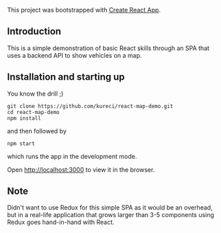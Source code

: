 This project was bootstrapped with [Create React App](https://github.com/facebook/create-react-app).

## Introduction
This is a simple demonstration of basic React skills through an SPA that uses a backend API to show vehicles on a map.

## Installation and starting up
You know the drill ;)

```
git clone https://github.com/kureci/react-map-demo.git
cd react-map-demo
npm install
```

and then followed by
```
npm start
```

which runs the app in the development mode.<br>


Open [http://localhost:3000](http://localhost:3000) to view it in the browser.

## Note
Didn't want to use Redux for this simple SPA as it would be an overhead, but in a real-life application that grows larger than 3-5 components using Redux goes hand-in-hand with React.
